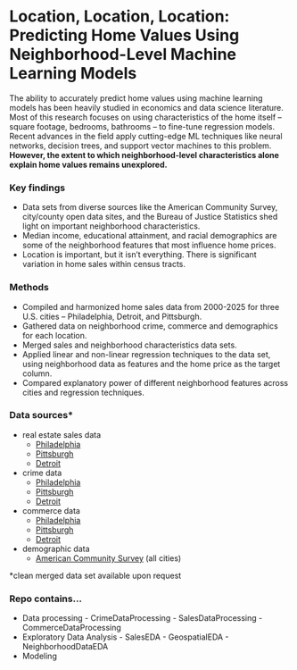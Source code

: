# Location, Location, Location: Predicting Home Values Using Neighborhood-Level Machine Learning Models 

The ability to accurately predict home values using machine learning models has been heavily studied in economics and data science literature. Most of this research focuses on using characteristics of the home itself – square footage, bedrooms, bathrooms – to fine-tune regression models. Recent advances in the field apply cutting-edge ML techniques like neural networks, decision trees, and support vector machines to this problem. **However, the extent to which neighborhood-level characteristics alone explain home values remains unexplored.**

### Key findings
- Data sets from diverse sources like the American Community Survey, city/county open data sites, and the Bureau of Justice Statistics shed light on important neighborhood characteristics.
- Median income, educational attainment, and racial demographics are some of the neighborhood features that most influence home prices.
- Location is important, but it isn’t everything. There is significant variation in home sales within census tracts.

### Methods
- Compiled and harmonized home sales data from 2000-2025 for three U.S. cities – Philadelphia, Detroit, and Pittsburgh.
- Gathered data on neighborhood crime, commerce and demographics for each location.
- Merged sales and neighborhood characteristics data sets.
- Applied linear and non-linear regression techniques to the data set, using neighborhood data as features and the home price as the target column.
- Compared explanatory power of different neighborhood features across cities and regression techniques.

### Data sources*
- real estate sales data
    - [Philadelphia](https://opendataphilly.org/datasets/real-estate-transfers/)
    - [Pittsburgh](https://catalog.data.gov/dataset/allegheny-county-property-sale-transactions)
    - [Detroit](https://data.detroitmi.gov/datasets/detroitmi::property-sales-1/about)
- crime data
    - [Philadelphia](https://opendataphilly.org/datasets/crime-incidents/)
    - [Pittsburgh](https://www.pittsburghpa.gov/Safety/Police/Police-Data-Portal)
    - [Detroit](https://data.detroitmi.gov/datasets/8e532daeec1149879bd5e67fdd9c8be0_0/explore)
- commerce data
  - [Philadelphia](https://opendataphilly.org/datasets/city-registered-local-businesses/)
  - [Pittsburgh](https://data.wprdc.org/dataset/business-contractors-trades)
  - [Detroit](https://data.detroitmi.gov/documents/detroitmi::detroit-business-data-explorer/about?path=)
- demographic data
    - [American Community Survey](https://www.census.gov/programs-surveys/acs/data.html) (all cities)

*clean merged data set available upon request

### Repo contains...
- Data processing
      - CrimeDataProcessing
      - SalesDataProcessing
      - CommerceDataProcessing
- Exploratory Data Analysis
      - SalesEDA
      - GeospatialEDA
      - NeighborhoodDataEDA
- Modeling
